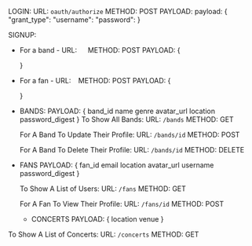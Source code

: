 LOGIN:
  URL: ```oauth/authorize```
  METHOD: POST
  PAYLOAD: payload: {
"grant_type":
"username":
"password": 
}



SIGNUP:
 * For a band -
   URL: ```  ```
   METHOD: POST
   PAYLOAD: {

   }

* For a fan -
  URL: ``` ```
  METHOD: POST
  PAYLOAD: {

  }


* BANDS:
PAYLOAD: {
  band_id
  name
  genre
  avatar_url
  location
  password_digest
}
 To Show All Bands:
  URL: ``` /bands ```
  METHOD: GET

  For A Band To Update Their Profile:
  URL: ``` /bands/id ```
  METHOD: POST

  For A Band To Delete Their Profile:
  URL: ``` /bands/id ```
  METHOD: DELETE

* FANS
PAYLOAD: {
  fan_id
  email
  location
  avatar_url
  username
  password_digest
}

  To Show A List of Users:
  URL: ``` /fans ```
  METHOD: GET

  For A Fan To View Their Profile:
  URL: ``` /fans/id ```
  METHOD: POST

  * CONCERTS PAYLOAD: {
  location
  venue
}

To Show A List of Concerts:
  URL: ``` /concerts ```
  METHOD: GET
